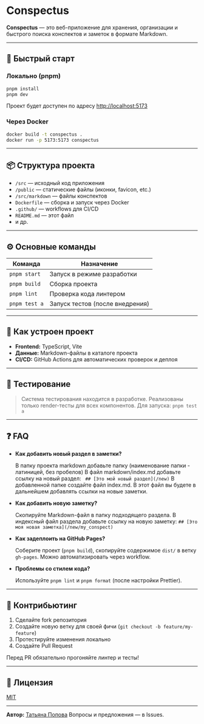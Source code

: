 # Conspectus

**Conspectus** — это веб-приложение для хранения, организации и быстрого поиска конспектов и заметок в формате Markdown.

---

## 🚀 Быстрый старт

### Локально (pnpm)

```bash
pnpm install
pnpm dev
```

Проект будет доступен по адресу [http://localhost:5173](http://localhost:5173)

### Через Docker

```bash
docker build -t conspectus .
docker run -p 5173:5173 conspectus
```

---

## 📦 Структура проекта

- `/src` — исходный код приложения
- `/public` — статические файлы (иконки, favicon, etc.)
- `/src/markdown` — файлы конспектов
- `Dockerfile` — сборка и запуск через Docker
- `.github/` — workflows для CI/CD
- `README.md` — этот файл
- и др.

---

## ⚙️ Основные команды

| Команда       | Назначение                      |
| ------------- | ------------------------------- |
| `pnpm start`  | Запуск в режиме разработки      |
| `pnpm build`  | Сборка проекта                  |
| `pnpm lint`   | Проверка кода линтером          |
| `pnpm test a` | Запуск тестов (после внедрения) |

---

## 📝 Как устроен проект

- **Frontend:** TypeScript, Vite
- **Данные:** Markdown-файлы в каталоге проекта
- **CI/CD:** GitHub Actions для автоматических проверок и деплоя

---

## 🧪 Тестирование

> Система тестирования находится в разработке.
> Реализованы только render-тесты для всех компонентов.
> Для запуска:
> `pnpm test a`

---

## ❓ FAQ

- **Как добавить новый раздел в заметки?**

  В папку проекта markdown добавьте папку (наименование папки - латиницей, без пробелов)
  В файл markdown/index.md добавьте ссылку на новый раздел: ` ## [Это мой новый раздел](/new)`
  В добавленной папке создайте файл index.md. В этот файл вы будете в дальнейшем добавлять ссылки на новые заметки.

- **Как добавить новую заметку?**

  Скопируйте Markdown-файл в папку подходящего раздела.
  В индексный файл раздела добавьте ссылку на новую заметку: `## [Это моя новая заметка](/new/my_conspect)`

- **Как задеплоить на GitHub Pages?**

  Соберите проект (`pnpm build`), скопируйте содержимое `dist/` в ветку `gh-pages`.
  Можно автоматизировать через workflow.

- **Проблемы со стилем кода?**

  Используйте `pnpm lint` и `pnpm format` (после настройки Prettier).

---

## 🤝 Контрибьютинг

1. Сделайте fork репозитория
2. Создайте новую ветку для своей фичи (`git checkout -b feature/my-feature`)
3. Протестируйте изменения локально
4. Создайте Pull Request

Перед PR обязательно прогоняйте линтер и тесты!

---

## 📄 Лицензия

[MIT](./LICENSE)

---

**Автор:** [Татьяна Попова](https://github.com/tatnik)
Вопросы и предложения — в Issues.
